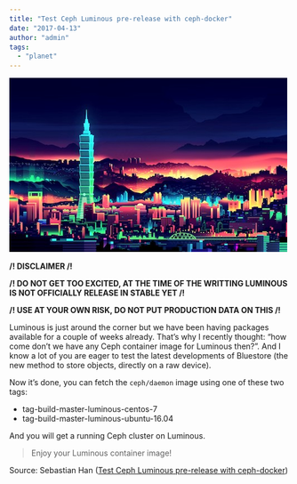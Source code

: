 ```yaml
---
title: "Test Ceph Luminous pre-release with ceph-docker"
date: "2017-04-13"
author: "admin"
tags: 
  - "planet"
---
```


![Title](images/test-pre-release-ceph-luminous-container.jpg)

**/! DISCLAIMER /!**

**/! DO NOT GET TOO EXCITED, AT THE TIME OF THE WRITTING LUMINOUS IS NOT OFFICIALLY RELEASE IN STABLE YET /!**

**/! USE AT YOUR OWN RISK, DO NOT PUT PRODUCTION DATA ON THIS /!**

Luminous is just around the corner but we have been having packages available for a couple of weeks already. That’s why I recently thought: “how come don’t we have any Ceph container image for Luminous then?”. And I know a lot of you are eager to test the latest developments of Bluestore (the new method to store objects, directly on a raw device).

Now it’s done, you can fetch the `ceph/daemon` image using one of these two tags:

- tag-build-master-luminous-centos-7
- tag-build-master-luminous-ubuntu-16.04

And you will get a running Ceph cluster on Luminous.

> Enjoy your Luminous container image!

Source: Sebastian Han ([Test Ceph Luminous pre-release with ceph-docker](https://sebastien-han.fr/blog/2017/04/13/Testing-Luminous-pre-release-with-ceph-docker/))
